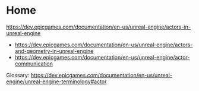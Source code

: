 
# Home
https://dev.epicgames.com/documentation/en-us/unreal-engine/actors-in-unreal-engine
- https://dev.epicgames.com/documentation/en-us/unreal-engine/actors-and-geometry-in-unreal-engine
- https://dev.epicgames.com/documentation/en-us/unreal-engine/actor-communication

Glossary: https://dev.epicgames.com/documentation/en-us/unreal-engine/unreal-engine-terminology#actor
